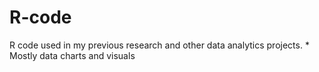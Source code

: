 # R-code
R code used in my previous research and other data analytics projects. * Mostly data charts and visuals 
